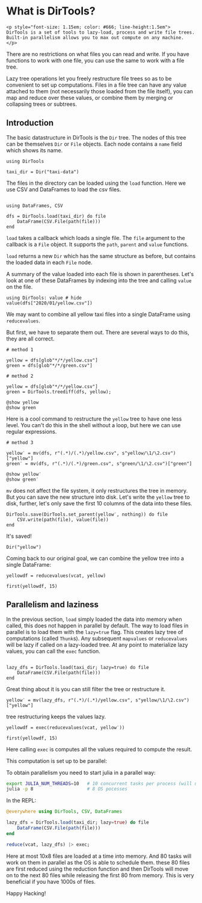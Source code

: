 # What is DirTools?

~~~
<p style="font-size: 1.15em; color: #666; line-height:1.5em">
DirTools is a set of tools to lazy-load, process and write file trees. Built-in parallelism allows you to max out compute on any machine.
</p>
~~~

There are no restrictions on what files you can read and write. If you have functions to work with one file, you can use the same to work with a file tree.

Lazy tree operations let you freely restructure file trees so as to be convenient to set up computations. Files in a file tree can have any value attached to them (not necessarily those loaded from the file itself), you can map and reduce over these values, or combine them by merging or collapsing trees or subtrees.

## Introduction

The basic datastructure in DirTools is the `Dir` tree. The nodes of this tree can be themselves `Dir` or `File` objects. Each node contains a `name` field which shows its name.

```julia:dir1
using DirTools

taxi_dir = Dir("taxi-data")
```

The files in the directory can be loaded using the `load` function. Here we use CSV and DataFrames to load the csv files.

```julia:dir1

using DataFrames, CSV

dfs = DirTools.load(taxi_dir) do file
    DataFrame(CSV.File(path(file)))
end
```

`load` takes a callback which loads a single file. The `file` argument to the callback is a `File` object. It supports the `path`, `parent` and `value` functions.

`load` returns a new `Dir` which has the same structure as before, but contains the loaded data in each `File` node.


A summary of the value loaded into each file is shown in parentheses. Let's look at one of these DataFrames by indexing into the tree and calling `value` on the file.

```julia:dir1
using DirTools: value # hide
value(dfs["2020/01/yellow.csv"])
```

We may want to combine all yellow taxi files into a single DataFrame using `reducevalues`.

But first, we have to separate them out. There are several ways to do this, they are all correct.

```julia:dir1
# method 1

yellow = dfs[glob"*/*/yellow.csv"]
green = dfs[glob"*/*/green.csv"]

# method 2

yellow = dfs[glob"*/*/yellow.csv"]
green = DirTools.treediff(dfs, yellow);

@show yellow
@show green
```

Here is a cool command to restructure the `yellow` tree to have one less level. You can't do this in the shell without a loop, but here we can use regular expressions.

```julia:dir1
# method 3

yellow′ = mv(dfs, r"(.*)/(.*)/yellow.csv", s"yellow/\1/\2.csv")["yellow"]
green′ = mv(dfs, r"(.*)/(.*)/green.csv", s"green/\1/\2.csv")["green"]

@show yellow′
@show green′
```

`mv` does not affect the file system, it only restructures the tree in memory. But you can save the new structure into disk. Let's write the `yellow` tree to disk, further, let's only save the first 10 columns of the data into these files.

```julia:dir1
DirTools.save(DirTools.set_parent(yellow′, nothing)) do file
    CSV.write(path(file), value(file))
end
```

It's saved!
```julia:dir1
Dir("yellow")
```

Coming back to our original goal, we can combine the yellow tree into a single DataFrame:

```julia:dir1
yellowdf = reducevalues(vcat, yellow)

first(yellowdf, 15)
```

## Parallelism and laziness

In the previous section, `load` simply loaded the data into memory when called, this does not happen in parallel by default. The way to load files in parallel is to load them with the `lazy=true` flag. This creates lazy tree of computations (called `Thunk`s). Any subsequent `mapvalues` or `reducevalues` will be lazy if called on a lazy-loaded tree. At any point to materialize lazy values, you can call the `exec` function.


```julia:dir1

lazy_dfs = DirTools.load(taxi_dir; lazy=true) do file
    DataFrame(CSV.File(path(file)))
end
```

Great thing about it is you can still filter the tree or restructure it.

```julia:dir1
yellow′ = mv(lazy_dfs, r"(.*)/(.*)/yellow.csv", s"yellow/\1/\2.csv")["yellow"]
```
tree restructuring keeps the values lazy.

```julia:dir1
yellowdf = exec(reducevalues(vcat, yellow′))

first(yellowdf, 15)
```

Here calling `exec` is computes all the values required to compute the result.

This computation is set up to be parallel:

To obtain parallelism you need to start julia in a parallel way:

```sh
export JULIA_NUM_THREADS=10   # 10 concurrent tasks per process (will use multi-threading)
julia -p 8                    # 8 OS pocesses
```

In the REPL:

```julia
@everywhere using DirTools, CSV, DataFrames

lazy_dfs = DirTools.load(taxi_dir; lazy=true) do file
    DataFrame(CSV.File(path(file)))
end

reduce(vcat, lazy_dfs) |> exec;
```

Here at most 10x8 files are loaded at a time into memory. And 80 tasks will work on them in parallel as the OS is able to schedule them. these 80 files are first reduced using the reduction function and then DirTools will move on to the next 80 files while releasing the first 80 from memory. This is very beneficial if you have 1000s of files.

Happy Hacking!
